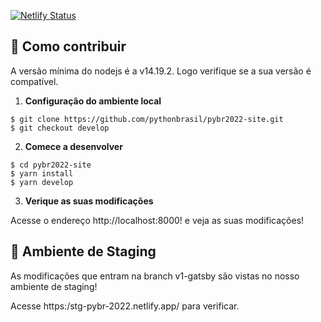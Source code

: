 [![Netlify Status](https://api.netlify.com/api/v1/badges/a9da365c-570a-4ca9-bf9f-e36582197faf/deploy-status)](https://app.netlify.com/sites/stg-pybr-2022/deploys)


## 🚀 Como contribuir

A versão mínima do nodejs é a v14.19.2. Logo verifique se a sua versão é compatível.

1.  **Configuração do ambiente local**

```shell
$ git clone https://github.com/pythonbrasil/pybr2022-site.git
$ git checkout develop
```

2.  **Comece a desenvolver**

```shell
$ cd pybr2022-site
$ yarn install
$ yarn develop
```

3.  **Verique as suas modificações**

Acesse o endereço http://localhost:8000! e veja as suas modificações!


## 🚀 Ambiente de Staging

As modificações que entram na branch v1-gatsby são vistas no nosso ambiente de staging!

Acesse https:/stg-pybr-2022.netlify.app/ para verificar.

